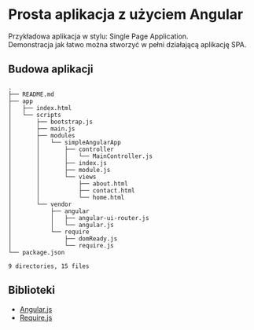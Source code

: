 # Prosta aplikacja z użyciem Angular

Przykładowa aplikacja w stylu: Single Page Application.<br />
Demonstracja jak łatwo można stworzyć w pełni działającą aplikację SPA.

## Budowa aplikacji

```
.
├── README.md
├── app
│   ├── index.html
│   └── scripts
│       ├── bootstrap.js
│       ├── main.js
│       ├── modules
│       │   └── simpleAngularApp
│       │       ├── controller
│       │       │   └── MainController.js
│       │       ├── index.js
│       │       ├── module.js
│       │       └── views
│       │           ├── about.html
│       │           ├── contact.html
│       │           └── home.html
│       └── vendor
│           ├── angular
│           │   ├── angular-ui-router.js
│           │   └── angular.js
│           └── require
│               ├── domReady.js
│               └── require.js
└── package.json

9 directories, 15 files
```

## Biblioteki

* [Angular.js](https://angularjs.org/)
* [Require.js](http://requirejs.org/)
